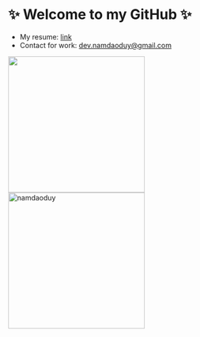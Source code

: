 # ✨ Welcome to my GitHub ✨

- My resume: [link](https://github.com/namdaoduy/namdaoduy/blob/master/CV.md#nam-dao)
- Contact for work: [dev.namdaoduy@gmail.com](mailto:dev.namdaoduy@gmail.com)

<img align="left" src="https://firebasestorage.googleapis.com/v0/b/github-warrior-avatar.appspot.com/o/namdaoduy-avatar.svg?alt=media&token=eb23ce60-de4e-4f9c-a5a7-0deb8c487eb2" width="276px" height="276px"><img height="276px" src="https://github-readme-stats.vercel.app/api?username=namdaoduy&show_icons=true&count_private=true&theme=merko&include_all_commits=true&hide_rank=true&hide_title=true&show=reviews,discussions_started,discussions_answered,prs_merged,prs_merged_percentage" alt="namdaoduy" />
